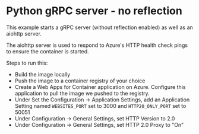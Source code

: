 # Python gRPC server - no reflection

This example starts a gRPC server (without reflection enabled) as well as an aiohttp server.

The aiohttp server is used to respond to Azure's HTTP health check pings to ensure the container is started.

Steps to run this:
- Build the image locally
- Push the image to a container registry of your choice
- Create a Web Apps for Container application on Azure. Configure this application to pull the image we pushed to the registry.
- Under Set the Configuration -> Application Settings, add an Application Setting named `WEBSITES_PORT` set to 3000 and `HTTP20_ONLY_PORT` set to 50051
- Under Configuration -> General Settings, set HTTP Version to 2.0
- Under Configuration -> General Settings, set HTTP 2.0 Proxy to "On"